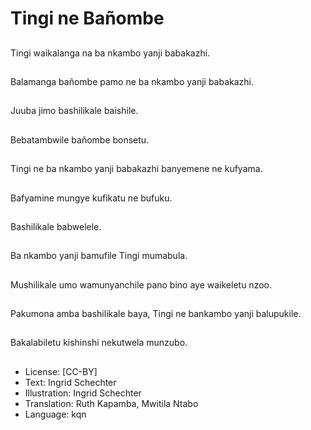 # Tingi ne Bañombe

##
Tingi waikalanga na ba nkambo yanji babakazhi.

##
Balamanga bañombe pamo ne ba nkambo yanji babakazhi.

##
Juuba jimo bashilikale baishile.

##
Bebatambwile bañombe bonsetu.

##
Tingi ne ba nkambo yanji babakazhi banyemene ne kufyama.

##
Bafyamine mungye kufikatu ne bufuku.

##
Bashilikale babwelele.

##
Ba nkambo yanji bamufile Tingi mumabula.

##
Mushilikale umo wamunyanchile pano bino aye waikeletu nzoo.

##
Pakumona amba bashilikale baya, Tingi ne bankambo yanji balupukile.

##
Bakalabiletu kishinshi nekutwela munzubo.

##
* License: [CC-BY]
* Text: Ingrid Schechter
* Illustration: Ingrid Schechter
* Translation: Ruth Kapamba, Mwitila Ntabo
* Language: kqn
